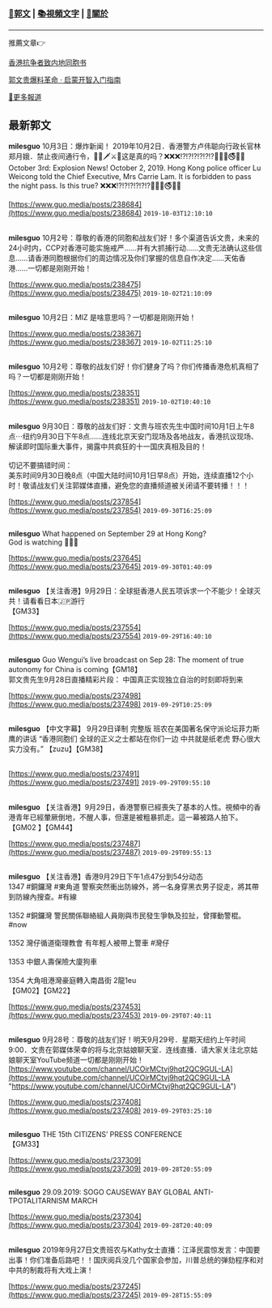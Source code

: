 ###  [:eagle:郭文](https://github.com/ourhimalayas/txt) | [:books:視頻文字](https://github.com/ourhimalayas/txt/blob/master/content/README.md) | [:pray:關於](https://github.com/ourhimalayas/home/tree/master/about)
---

推薦文章:point_right:

[香港抗争者致内地同胞书](https://github.com/ourhimalayas/news/blob/master/2019/08/a_letter_from_the_hong_kong_people.md)

[郭文贵爆料革命 · 启蒙开智入门指南](https://github.com/ourhimalayas/txt/issues/1)

[:newspaper:更多報道](https://github.com/ourhimalayas/news) 

## 最新郭文


**milesguo** 10月3日：爆炸新闻！  2019年10月2日．香港警方卢伟聪向行政长官林郑月娥．禁止夜间通行令，🔨🔪🗡⚔️🔗这是真的吗？❌❌❌⁉️⁉️⁉️⁉️⁉️⁉️📵🚯🚷🚭🚳🚱 October 3rd: Explosion News!  October 2, 2019.  Hong Kong police officer Lu Weicong told the Chief Executive, Mrs Carrie Lam.  It is forbidden to pass the night pass. Is this true?  ❌❌❌!?️!?️!?️!?️!?️!?️📵🚯🚷🚭🚳🚱

[https://www.guo.media/posts/238684](https://www.guo.media/posts/238684) `2019-10-03T12:10:10`
##

**milesguo** 10月2号：尊敬的香港的同胞和战友们好！多个渠道告诉文贵，未来的24小时内，CCP对香港可能实施戒严……并有大抓捕行动……文贵无法确认这些信息……请香港同胞根据你们的周边情况及你们掌握的信息自作决定……天佑香港……一切都是刚刚开始！

[https://www.guo.media/posts/238475](https://www.guo.media/posts/238475) `2019-10-02T21:10:09`
##

**milesguo** 10月2日：MIZ   是啥意思吗？一切都是刚刚开始！

[https://www.guo.media/posts/238367](https://www.guo.media/posts/238367) `2019-10-02T11:25:10`
##

**milesguo** 10月2号：尊敬的战友们好！你们健身了吗？你们传播香港危机真相了吗？一切都是刚刚开始！

[https://www.guo.media/posts/238351](https://www.guo.media/posts/238351) `2019-10-02T10:40:10`
##

**milesguo** 9月30日：尊敬的战友们好：文贵与班农先生中国时间10月1日上午8点⋯纽约9月30日下午8点……连线北京天安门现场及各地战友，香港抗议现场、解读即时国际重大事件，揭露中共疯狂的十一国庆真相及目的！<br><br>切记不要搞错时间：<br>美东时间9月30日晚8点（中国大陆时间10月1日早8点）开始，连续直播12个小时！敬请战友们关注郭媒体直播，避免您的直播频道被关闭请不要转播！！！

[https://www.guo.media/posts/237854](https://www.guo.media/posts/237854) `2019-09-30T16:25:09`
##

**milesguo** What happened on September 29 at Hong Kong?<br>God is watching 🙏🙏🙏

[https://www.guo.media/posts/237645](https://www.guo.media/posts/237645) `2019-09-30T01:40:09`
##

**milesguo** 【关注香港】9月29日：全球挺香港人民五项诉求一个不能少！全球灭共！请看看日本🇯🇵游行<br>【GM33】

[https://www.guo.media/posts/237554](https://www.guo.media/posts/237554) `2019-09-29T16:40:10`
##

**milesguo** Guo Wengui’s live broadcast on Sep 28: The moment of true autonomy for China is coming【GM18】<br>郭文贵先生9月28日直播精彩片段： 中国真正实现独立自治的时刻即将到来

[https://www.guo.media/posts/237498](https://www.guo.media/posts/237498) `2019-09-29T10:25:09`
##

**milesguo** 【中文字幕】 9月29日译制 完整版  班农在美国著名保守派论坛菲力斯鹰的讲话 “香港同胞们 全球的正义之士都站在你们一边 中共就是纸老虎 野心很大 实力没有。”  【zuzu】【GM38】<br><br>

[https://www.guo.media/posts/237491](https://www.guo.media/posts/237491) `2019-09-29T09:55:10`
##

**milesguo** 【关注香港】9月29日，香港警察已經喪失了基本的人性。視頻中的香港青年已經暈厥倒地，不醒人事，但還是被粗暴抓走。這一幕被路人拍下。【GM02 】【GM44】

[https://www.guo.media/posts/237487](https://www.guo.media/posts/237487) `2019-09-29T09:55:13`
##

**milesguo** 【关注香港】香港9月29日下午1点47分到54分动态<br>1347 #銅鑼灣 #東角道 警察突然衝出防線外，將一名身穿黑衣男子捉走，將其帶到防線內搜查。#有線<br><br>1352 #銅鑼灣 警民關係聯絡組人員剛與市民發生爭執及拉扯，曾揮動警棍。#now<br><br>1352 灣仔循道衛理教會 有年輕人被帶上警車 #灣仔 <br><br>1353 中銀人壽保險大廈狗車<br><br>1354 大角咀港灣豪庭轉入南昌街 2龍1eu<br>【GM02】【GM22】

[https://www.guo.media/posts/237453](https://www.guo.media/posts/237453) `2019-09-29T07:40:11`
##

**milesguo** 9月28号：尊敬的战友们好！明天9月29号．星期天纽约上午时间9:00．文贵在郭媒体荣幸的将与北京姑娘聊天室．连线直播．请大家关注北京姑娘聊天室YouTube频道一切都是刚刚开始！[https://www.youtube.com/channel/UCOirMCtvj9hqt2QC9GUL-LA](https://www.youtube.com/channel/UCOirMCtvj9hqt2QC9GUL-LA "https://www.youtube.com/channel/UCOirMCtvj9hqt2QC9GUL-LA")

[https://www.guo.media/posts/237408](https://www.guo.media/posts/237408) `2019-09-29T03:25:10`
##

**milesguo** THE 15th CITIZENS’ PRESS CONFERENCE<br>【GM33】<br>

[https://www.guo.media/posts/237309](https://www.guo.media/posts/237309) `2019-09-28T20:55:09`
##

**milesguo** 29.09.2019: SOGO CAUSEWAY BAY GLOBAL ANTI-TPOTALITARNISM MARCH

[https://www.guo.media/posts/237304](https://www.guo.media/posts/237304) `2019-09-28T20:40:09`
##

**milesguo** 2019年9月27日文贵班农与Kathy女士直播：江泽民震惊发言：中国要出事！你们准备后路吧！！国庆阅兵没几个国家会参加，川普总统的弹劾程序和对中共的制裁将有大戏上演！

[https://www.guo.media/posts/237245](https://www.guo.media/posts/237245) `2019-09-28T15:55:09`
##

